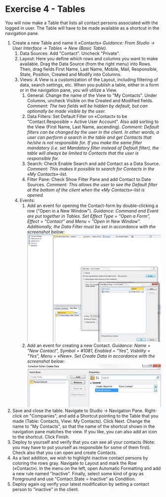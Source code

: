 # Exercise 4 - Tables
You will now make a Table that lists all contact persons associated with the logged in user. The Table will have to be made available as a shortcut in the navigation pane. 
1. Create a new Table and name it «Contacts»
   *Guidance: From Studio -> User Interface -> Tables -> New (Basic Table).*
   1. Data Sources: Add "Contact". Uncheck "Private".
   2. Layout: Here you define which rows and columns you want to make available. Drag the Data Source (from the right menu) into Rows. Then, drag fields First Name, Last Name, Mobile, Mail, Responsible, State, Position, Created and Modify into Columns.
   3. Views: A View is a customization of the Layout, including filtering of data, search settings, etc. When you publish a table, either in a form or in the navigation pane, you will utilize a View.
	  1. General: Change the name of the View to "My Contacts". Under Columns, uncheck Visible on the Created and Modified fields.
	  *Comment: The two fields will be hidden by default, but can optionally be made visible by the user.*
	  2. Data Filters: Set Default Filter on «Contact» to be "Contact.Resposible = Active User Account". Also add sorting to the View (First Name, Last Name, ascending).
	  *Comment: Default filters can be changed by the user in the client. In other words, a user can perform a search in the table and get Contacts that he/she is not responsible for. If you make the same filter mandatory (i.e. set Mandatory filter instead of Default filter), the table will always be limited to Contacts that the user is responsible for.*
	  3. Search: Check Enable Search and add Contact as a Data Source.
	  *Comment: This makes it possible to search for Contacts in the «My Contacts»-list.*
	  4. Filter Pane: Check Show Filter Pane and add Contact to Date Sources.
	  *Comment: This allows the user to see the Default filter at the bottom of the client when the «My Contacts»-list is opened.*
   4. Events:
	  1. Add an event for opening the Contact-form by double-clicking a row ("Open in a New Window").
		 *Guidance: Command and Event are put together in Tables. Set Effect Type = "Open a Form", Effect = "Contact" and Menu = "Open in New Window". Additionally, the Data Filter must be set in accordance with the screenshot below:*
        ![oppg4fig1.JPG](media/oppg4fig1.JPG)
	  2. Add an event for creating a new Contact.
	  *Guidance: Name = "New Contact", Symbol = #1081, Enabled = "Yes", Visbility = "Yes", Menu = «New». Set Create Data in accordance with the screenshot below:*
      ![oppg4fig2.JPG](media/oppg4fig2.JPG)
2. Save and close the table. Navigate to Studio -> Navigation Pane. Right-click on "Companies", and add a Shortcut pointing to the Table that you made (Table: Contacts, View: My Contacts). Click Next. Change the name to "My Contacts", so that the name of the shortcut shown in the navigation pane matches the view. If you like, you can also add an icon to the shortcut. Click Finish.
3. Deploy to yourself and verify that you can see all your contacts (Note: you may have to put yourself as responsible for some of them first). Check also that you can open and create Contacts.
4. As a last addition, we wish to highlight inactive contact persons by coloring the rows gray. Navigate to Layout and mark the Row («Contact»). In the menu on the left, open Automatic Formatting and add a new rule named "Inactive". Finally, select some kind of gray as Foreground and use "Contact.State = Inactive" as Condition.
5. Deploy again og verify your latest modification by setting a contact person to "inactive" in the client.
